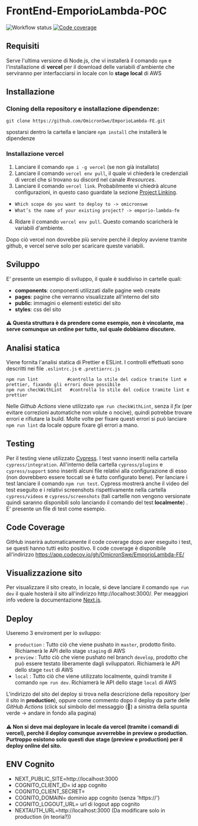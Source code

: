 # FrontEnd-EmporioLambda-POC

![Workflow status](https://github.com/OmicronSwe/EmporioLambda-FE/actions/workflows/deployWebsite.yml/badge.svg)
[![Code coverage](https://codecov.io/gh/OmicronSwe/EmporioLambda-FE/branch/master/graph/badge.svg?token=S45ES4F9UL)](https://codecov.io/gh/OmicronSwe/EmporioLambda-FE)


## Requisiti
Serve l'ultima versione di Node.js, che vi installerà il comando `npm` e l'installazione di **vercel** per il download delle variabili d'ambiente che serviranno per interfacciarsi in locale con lo **stage local** di AWS

## Installazione
 ### Cloning della repository e installazione dipendenze:

```
git clone https://github.com/OmicronSwe/EmporioLambda-FE.git
```
spostarsi dentro la cartella e lanciare `npm install` che installerà le dipendenze

### Installazione vercel

1. Lanciare il comando `npm i -g vercel` (se non già installato)
2. Lanciare il comando `vercel env pull`, il quale vi chiederà le credenziali di vercel che si trovano su discord nel canale *#resources*. 
3. Lanciare il comando `vercel link`. Probabilmente vi chiedrà alcune configurazioni, in questo caso guardate la sezione [Project Linking](https://vercel.com/docs/cli).  

- `Which scope do you want to deploy to -> omicronswe`
- `What’s the name of your existing project? -> emporio-lambda-fe`

4. Ridare il comando `vercel env pull`. Questo comando scaricherà le variabili d'ambiente.

Dopo ciò vercel non dovrebbe più servire perchè il deploy avviene tramite github, e vercel serve solo per scaricare queste variabili.

## Sviluppo
E' presente un esempio di sviluppo, il quale è suddiviso in cartelle quali:
- **components**: componenti utilizzati dalle pagine web create
- **pages**: pagine che verranno visualizzate all'interno del sito
- **public**: immagini o elementi estetici del sito
- **styles**: css del sito

#### ⚠️ Questa struttura è da prendere come esempio, non è vincolante, ma serve comunque un ordine per tutto, sul quale dobbiamo discutere.

## Analisi statica
Viene fornita l'analisi statica di Prettier e ESLint. I controlli effettuati sono descritti nei file `.eslintrc.js` e `.prettierrc.js`
```
npm run lint           #controlla lo stile del codice tramite lint e prettier, fixando gli errori dove possibile
npm run checkWithLint   #controlla lo stile del codice tramite lint e prettier
```

Nelle *Github Actions* viene utilizzato `npm run checkWithLint`, senza il *fix* (per evitare correzioni automatiche non volute o nocive), quindi potrebbe trovare errori e rifiutare la build. Molte volte per fixare questi errori si può lanciare `npm run lint` da locale oppure fixare gli errori a mano.

## Testing
Per il testing viene utilizzato [Cypress](https://docs.cypress.io/guides/overview/why-cypress.html#In-a-nutshell). I test vanno inseriti nella cartella `cypress/integration`. All'interno della cartella `cypress/plugins` e `cypress/support` sono inseriti alcuni file relativi alla configurazione di esso (non dovrebbero essere toccati se è tutto configurato bene). Per lanciare i test lanciare il comando `npm run test`. Cypress mostrerà anche il video del test eseguito e i relativi screenshots rispettivamente nella cartella `cypress/videos` e `cypress/screenshots` (tali cartelle non vengono versionate quindi saranno disponibili solo lanciando il comando del test **localmente**) . E' presente un file di test come esempio.

## Code Coverage
GitHub inserirà automaticamente il code coverage dopo aver eseguito i test, se questi hanno tutti esito positivo. Il code coverage è disponibile all'indirizzo https://app.codecov.io/gh/OmicronSwe/EmporioLambda-FE/

## Visualizzazione sito
Per visualizzare il sito creato, in locale, si deve lanciare il comando `npm run dev` il quale hosterà il sito all'indirizzo http://localhost:3000/. Per meaggiori info vedere la documentazione [Next.js](https://nextjs.org/docs).

## Deploy
Useremo 3 enviroment per lo sviluppo:

- `production` : Tutto ciò che viene pushato in `master`, prodotto finito. Richiamerà le API dello stage `staging` di AWS 
- `preview` : Tutto ciò che viene pushato nel branch `develop`, prodotto che può essere testato liberamente dagli sviluppatori. Richiamerà le API dello stage `test` di AWS
- `local` : Tutto ciò che viene utilizzato localmente, quindi tramite il comando `npm run dev`. Richiamerà le API dello stage `local` di AWS

L'indirizzo del sito del deploy si trova nella descrizione della repository (per il sito in **production**), oppure come commento dopo il deploy da parte delle *GitHub Actions* (click sul simbolo del messaggio (💬) a sinistra della spunta verde -> andare in fondo alla pagina) 

#### ⚠️ Non si deve mai deployare in locale da vercel (tramite i comandi di vercel), perchè il deploy comunque avverrebbe in **preview** o **production**. Purtroppo esistono solo questi due stage (preview e production) per il deploy online del sito.

## ENV Cognito
- NEXT_PUBLIC_SITE=http://localhost:3000 
- COGNITO_CLIENT_ID= id app cognito
- COGNITO_CLIENT_SECRET=
- COGNITO_DOMAIN= dominio app cognito (senza 'https://')
- COGNITO_LOGOUT_URL= url di logout app cognito
- NEXTAUTH_URL=http://localhost:3000 (Da modificare solo in production (in teoria?))
